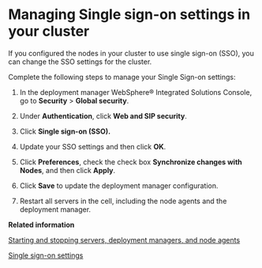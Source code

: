 # Managing Single sign-on settings in your cluster

If you configured the nodes in your cluster to use single sign-on \(SSO\), you can change the SSO settings for the cluster.

Complete the following steps to manage your Single Sign-on settings:

1.  In the deployment manager WebSphere® Integrated Solutions Console, go to **Security** \> **Global security**.

2.  Under **Authentication**, click **Web and SIP security**.

3.  Click **Single sign-on \(SSO\).**

4.  Update your SSO settings and then click **OK**.

5.  Click **Preferences**, check the check box **Synchronize changes with Nodes**, and then click **Apply**.

6.  Click **Save** to update the deployment manager configuration.

7.  Restart all servers in the cell, including the node agents and the deployment manager.



**Related information**  


[Starting and stopping servers, deployment managers, and node agents](../admin-system/stopstart.md)

[Single sign-on settings](https://www.ibm.com/docs/en/was-nd/8.5.5?topic=webseal-single-sign-settings)

